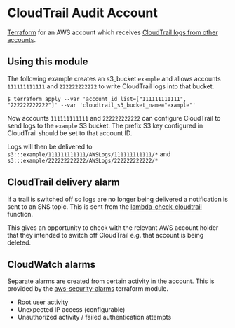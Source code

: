 # CloudTrail Audit Account #

[Terraform](https://www.terraform.io/) for an AWS account which receives [CloudTrail logs from other accounts](http://docs.aws.amazon.com/awscloudtrail/latest/userguide/cloudtrail-receive-logs-from-multiple-accounts.html).

## Using this module ##

The following example creates an s3_bucket `example` and allows accounts `111111111111` and `222222222222` to write CloudTrail logs into that bucket.

    $ terraform apply --var 'account_id_list=["111111111111", "222222222222"]' --var 'cloudtrail_s3_bucket_name="example"'

Now accounts `111111111111` and `222222222222` can configure CloudTrail to send logs to the `example` S3 bucket. The prefix S3 key configured in CloudTrail should be set to that account ID.

Logs will then be delivered to `s3:::example/111111111111/AWSLogs/111111111111/*` and `s3:::example/222222222222/AWSLogs/222222222222/*`

## CloudTrail delivery alarm ##

If a trail is switched off so logs are no longer being delivered a notification is sent to an SNS topic. This is sent from the [lambda-check-cloudtrail](https://github.com/alphagov/lambda-check-cloudtrail) function.

This gives an opportunity to check with the relevant AWS account holder that they intended to switch off CloudTrail e.g. that account is being deleted.

## CloudWatch alarms ##

Separate alarms are created from certain activity in the account. This is provided by the [aws-security-alarms](https://github.com/alphagov/aws-security-alarms) terraform module.

 - Root user activity
 - Unexpected IP access (configurable)
 - Unauthorized activity / failed authentication attempts
